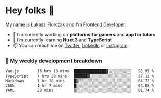 # Hey folks 👋

My name is Łukasz Florczak and I'm Frontend Developer. 

- 🔭 I’m currently working on **platforms for gamers** and **app for tutors**
- 🌱 I’m currently learning **Nuxt 3** and **TypeScript**
- 📫 You can reach me on [Twitter](https://twitter.com/lukaszflorczak), [LinkedIn](https://pl.linkedin.com/in/lukasz-florczak) or [Instagram](https://instagram.com/lukaszflorczak)


### 🧮 My weekly development breakdown

<!--START_SECTION:waka-->

```txt
Vue.js        16 hrs 13 mins  ██████████████▓░░░░░░░░░░   58.95 %
TypeScript    7 hrs 28 mins   ██████▓░░░░░░░░░░░░░░░░░░   27.12 %
Markdown      1 hr 18 mins    █▒░░░░░░░░░░░░░░░░░░░░░░░   04.72 %
JSON          1 hr 7 mins     █░░░░░░░░░░░░░░░░░░░░░░░░   04.08 %
YAML          28 mins         ▒░░░░░░░░░░░░░░░░░░░░░░░░   01.74 %
```

<!--END_SECTION:waka-->

<!--
**lukaszflorczak/lukaszflorczak** is a ✨ _special_ ✨ repository because its `README.md` (this file) appears on your GitHub profile.

Here are some ideas to get you started:

- 🔭 I’m currently working on ...
- 🌱 I’m currently learning ...
- 👯 I’m looking to collaborate on ...
- 🤔 I’m looking for help with ...
- 💬 Ask me about ...
- 📫 How to reach me: ...
- 😄 Pronouns: ...
- ⚡ Fun fact: ...
-->

